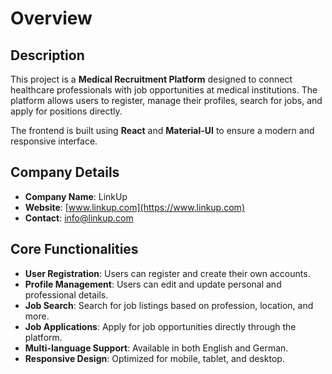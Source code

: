 # Overview

## Description
This project is a **Medical Recruitment Platform** designed to connect healthcare professionals with job opportunities at medical institutions. The platform allows users to register, manage their profiles, search for jobs, and apply for positions directly. 

The frontend is built using **React** and **Material-UI** to ensure a modern and responsive interface.

## Company Details
- **Company Name**: LinkUp
- **Website**: [www.linkup.com](https://www.linkup.com)
- **Contact**: info@linkup.com

## Core Functionalities
- **User Registration**: Users can register and create their own accounts.
- **Profile Management**: Users can edit and update personal and professional details.
- **Job Search**: Search for job listings based on profession, location, and more.
- **Job Applications**: Apply for job opportunities directly through the platform.
- **Multi-language Support**: Available in both English and German.
- **Responsive Design**: Optimized for mobile, tablet, and desktop.

